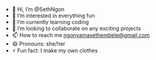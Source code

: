 - 👋 Hi, I’m @SethNgon
- 👀 I’m interested in everything fun
- 🌱 I’m currently learning coding
- 💞️ I’m looking to collaborate on any exciting projects
- 📫 How to reach me ngonyamasethembele@gmail.com
- 😄 Pronouns: she/her
- ⚡ Fun fact: I make my own clothes

<!---
SethNgon/SethNgon is a ✨ special ✨ repository because its `README.md` (this file) appears on your GitHub profile.
You can click the Preview link to take a look at your changes.
--->
